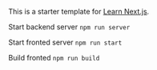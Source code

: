 This is a starter template for [Learn Next.js](https://nextjs.org/learn).


Start backend server `npm run server`

Start fronted server `npm run start`

Build fronted `npm run build`
